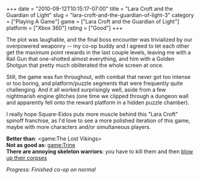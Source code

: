 +++
date = "2010-09-12T10:15:17-07:00"
title = "Lara Croft and the Guardian of Light"
slug = "lara-croft-and-the-guardian-of-light-3"
category = ["Playing A Game"]
game = ["Lara Croft and the Guardian of Light"]
platform = ["Xbox 360"]
rating = ["Good"]
+++

The plot was laughable, and the final boss encounter was trivialized by our overpowered weaponry -- my co-op buddy and I agreed to let each other get the maximum point rewards in the last couple levels, leaving me with a Rail Gun that one-shotted almost everything, and him with a Golden Shotgun that pretty much obliterated the whole screen at once.

Still, the game was fun throughout, with combat that never got too intense or too boring, and platform/puzzle segments that were frequently quite challenging.  And it all worked surprisingly well, aside from a few nightmarish engine glitches (one time we clipped through a dungeon wall and apparently fell onto the reward platform in a hidden puzzle chamber).

I really hope Square-Eidos puts more muscle behind this "Lara Croft" spinoff franchise, as I'd love to see a more polished iteration of this game, maybe with more characters and/or simultaneous players.

<b>Better than</b>: <game:The Lost Vikings>  
<b>Not as good as</b>: <game:Trine>  
<b>There are annoying skeleton warriors</b>: you have to kill them and then <a href="http://zelda.wikia.com/wiki/Stalfos_Knight">blow up their corpses</a>

<i>Progress: Finished co-op on normal</i>